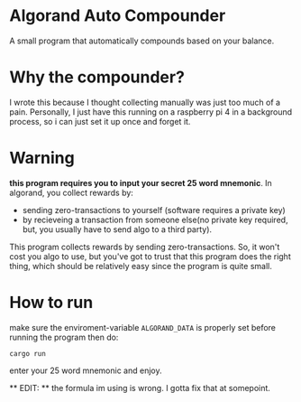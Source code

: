 # Algorand Auto Compounder
A small program that automatically compounds based on your balance.

# Why the compounder?
I wrote this because I thought collecting manually was just too much of a pain. Personally, I just have this running on a raspberry pi 4 in a background process, so i can just set it up once and forget it.  

# Warning
**this program requires you to input your secret 25 word mnemonic**.
In algorand, you collect rewards by:
* sending zero-transactions to yourself (software requires a private key)
* by recieveing a transaction from someone else(no private key required, but, you usually have to send algo to a third party). 

This program collects rewards by sending zero-transactions. So, it won't cost you algo to use, but you've got to trust that this program does the right thing, which should be relatively easy since the program is quite small. 

# How to run 
make sure the enviroment-variable `ALGORAND_DATA` is properly set before running the program then do:
```
cargo run
```
enter your 25 word mnemonic and enjoy.


** EDIT: **  the formula im using is wrong. I gotta fix that at somepoint. 
